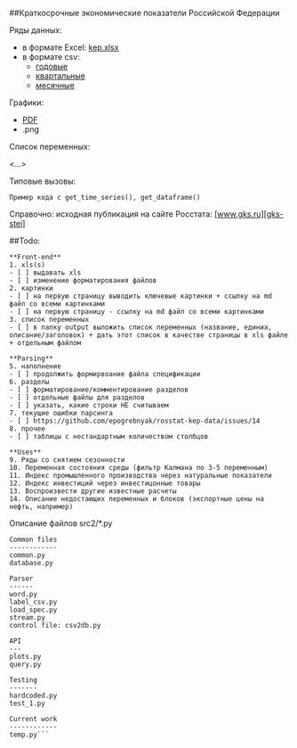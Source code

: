 ##Краткосрочные экономические показатели Российской Федерации  

Ряды данных: 
- в формате Excel: [kep.xlsx][kep-at-git]
- в формате csv: 
  - [годовые](https://raw.githubusercontent.com/epogrebnyak/rosstat-kep-data/master/src2/output/data_annual.txt) 
  - [квартальные](https://raw.githubusercontent.com/epogrebnyak/rosstat-kep-data/master/src2/output/data_qtr.txt)
  - [месячные](https://raw.githubusercontent.com/epogrebnyak/rosstat-kep-data/master/src2/output/data_monthly.txt) 

Графики:
- [PDF](https://github.com/epogrebnyak/rosstat-kep-data/blob/master/src2/output/monthly.pdf)
- .png

Список переменных:

<...>

Типовые вызовы:
```
Пример кода с get_time_series(), get_dataframe()
```

Справочно: исходная публикация на сайте Росстата: [www.gks.ru][gks-stei] 

[kep-at-git]: https://github.com/epogrebnyak/rosstat-kep-data/blob/master/src2/output/kep.xlsx?raw=true
[gks-stei]: http://www.gks.ru/wps/wcm/connect/rosstat_main/rosstat/ru/statistics/publications/catalog/doc_1140080765391


##Todo:
```
**Front-end** 
1. xls(s)
- [ ] выдавать xls 
- [ ] изменение форматирования файлов
2. картинки
- [ ] на первую страницу выводить ключевые картинки + ссылку на md файл со всеми картинками
- [ ] на первую страницу - ссылку на md файл со всеми картинками
3. список переменных
- [ ] в папку output выложить список переменных (название, единиа, описание/заголовок) + дать этот список в качестве страницы в xls файле + отдельным файлом

**Parsing**
5. наполнение 
- [ ] продолжить формирвоание файла спецификации
6. разделы 
- [ ] форматирование/комментирование разделов
- [ ] отдельные файлы для разделов
- [ ] указать, какие строки НЕ считываем
7. текущие ошибки парсинга 
- [ ] https://github.com/epogrebnyak/rosstat-kep-data/issues/14 
8. прочее
- [ ] таблицы с нестандартным количеством столбцов

**Uses**
9. Ряды со снятием сезонности
10. Переменная состояния среды (фильтр Калмана по 3-5 переменным)
11. Индекс промышленного производства через натуральные показатели
12. Индекс инвестиций через инвестицонные товары 
13. Воспроизвести другие известные расчеты 
14. Описание недостающих переменных и блоков (экспортные цены на нефть, например)
```

Описание файлов src2/*.py
```
Common files
------------
common.py
database.py

Parser
------
word.py
label_csv.py
load_spec.py
stream.py	
control file: csv2db.py

API
---
plots.py	
query.py	

Testing
-------
hardcoded.py
test_1.py	

Current work
------------
temp.py```
